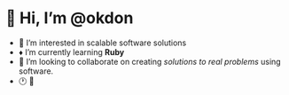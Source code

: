 # 👋 Hi, I’m @okdon
- 👀 I’m interested in scalable software solutions 
- :diamonds: I’m currently learning **Ruby** 
- 💜 I’m looking to collaborate on creating *solutions to real problems* using software.
- 🕐 :hammer:


<!---
okdon/okdon is a ✨ special ✨ repository because its `README.md` (this file) appears on your GitHub profile.
You can click the Preview link to take a look at your changes.
--->
